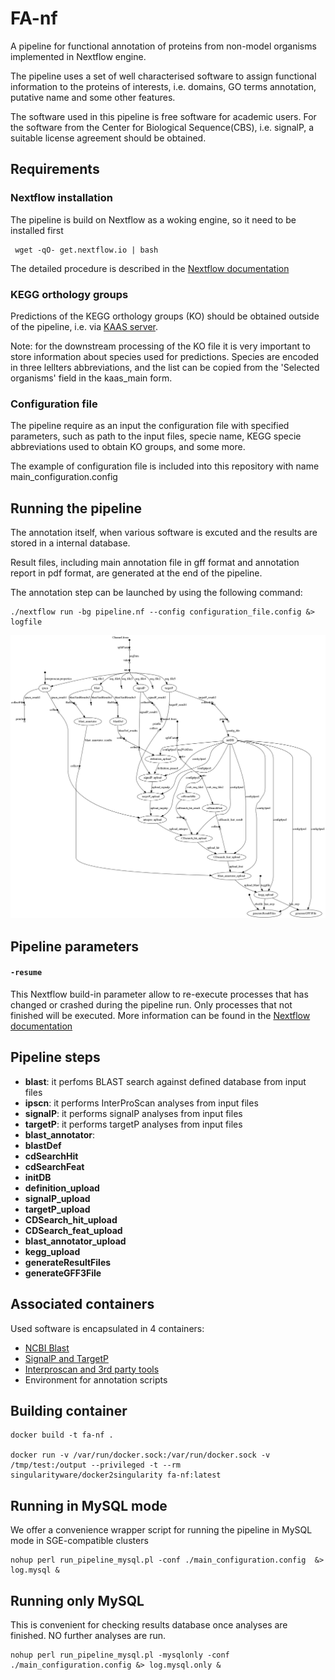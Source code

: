 # FA-nf

A pipeline for functional annotation of proteins from non-model organisms implemented in Nextflow engine.

The pipeline uses a set of well characterised software to assign functional information to the proteins of interests, i.e. domains, GO terms annotation, putative name and some other features.

The software used in this pipeline is free software for academic users. For the software from the Center for Biological Sequence(CBS), i.e. signalP, a suitable license agreement should be obtained.

## Requirements

### Nextflow installation
The pipeline is build on Nextflow as a woking engine, so it need to be installed first

```
 wget -qO- get.nextflow.io | bash 
```
The detailed procedure is described in the [Nextflow documentation](https://www.nextflow.io/docs/latest/getstarted.html)

### KEGG orthology groups
Predictions of the KEGG orthology groups (KO) should be obtained outside of the pipeline, i.e. via [KAAS server](http://www.genome.jp/tools/kaas/). 

Note: for the downstream processing of the KO file it is very important to store information about species used for predictions. Species are encoded in three lellters abbreviations, and the list can be copied from the 'Selected organisms' field in the kaas_main form.

### Configuration file
The pipeline require as an input the configuration file with specified parameters, such as path to the input files, specie name, KEGG specie abbreviations used to obtain KO groups, and some more.

The example of configuration file is included into this repository with name main_configuration.config

## Running the pipeline

The annotation itself, when various software is excuted and the results are stored in a internal database.

Result files, including main annotation file in gff format and annotation report in pdf format, are generated at the end of the pipeline.

The annotation step can be launched by using the following command:

```
./nextflow run -bg pipeline.nf --config configuration_file.config &> logfile 
```

![Pipeline flow chart](./flowchart.png "Pipeline flow chart")

## Pipeline parameters

#### `-resume`
This Nextflow build-in parameter allow to re-execute processes that has changed or crashed during the pipeline run. Only processes that not finished will be executed.
More information can be found in the [Nextflow documentation](https://www.nextflow.io/docs/latest/getstarted.html#modify-and-resume)

## Pipeline steps

* **blast**: it perfoms BLAST search against defined database from input files
* **ipscn**: it performs InterProScan analyses from input files
* **signalP**: it performs signalP analyses from input files
* **targetP**: it performs targetP analyses from input files
* **blast_annotator**: 
* **blastDef**
* **cdSearchHit**
* **cdSearchFeat**
* **initDB**
* **definition_upload**
* **signalP_upload**
* **targetP_upload**
* **CDSearch_hit_upload**
* **CDSearch_feat_upload**
* **blast_annotator_upload**
* **kegg_upload**
* **generateResultFiles**
* **generateGFF3File**


## Associated containers

Used software is encapsulated in 4 containers:

* [NCBI Blast](https://github.com/biocorecrg/ncbi-blast_docker)
* [SignalP and TargetP](https://github.com/biocorecrg/sigtarp_docker)
* [Interproscan and 3rd party tools](https://github.com/biocorecrg/interproscan_docker)
* Environment for annotation scripts

## Building container

    docker build -t fa-nf .

    docker run -v /var/run/docker.sock:/var/run/docker.sock -v /tmp/test:/output --privileged -t --rm singularityware/docker2singularity fa-nf:latest

## Running in MySQL mode

We offer a convenience wrapper script for running the pipeline in MySQL mode in SGE-compatible clusters

    nohup perl run_pipeline_mysql.pl -conf ./main_configuration.config  &> log.mysql &


## Running only MySQL

This is convenient for checking results database once analyses are finished. NO further analyses are run.

	nohup perl run_pipeline_mysql.pl -mysqlonly -conf ./main_configuration.config &> log.mysql.only &




